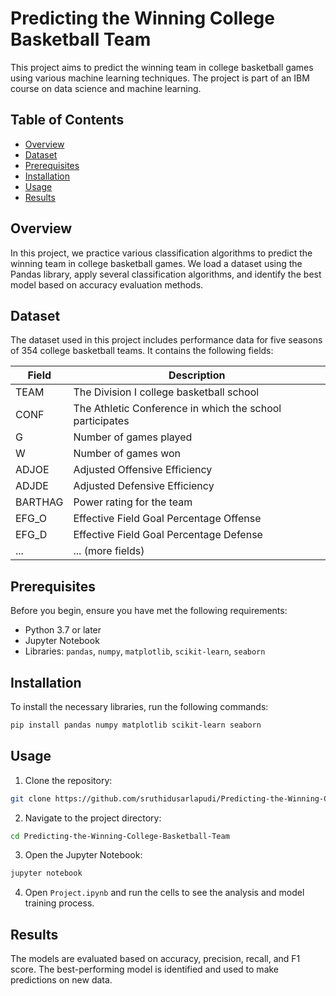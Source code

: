 # Predicting the Winning College Basketball Team

This project aims to predict the winning team in college basketball games using various machine learning techniques. The project is part of an IBM course on data science and machine learning.

## Table of Contents
- [Overview](#overview)
- [Dataset](#dataset)
- [Prerequisites](#prerequisites)
- [Installation](#installation)
- [Usage](#usage)
- [Results](#results)


## Overview
In this project, we practice various classification algorithms to predict the winning team in college basketball games. We load a dataset using the Pandas library, apply several classification algorithms, and identify the best model based on accuracy evaluation methods.

## Dataset
The dataset used in this project includes performance data for five seasons of 354 college basketball teams. It contains the following fields:

| Field  | Description |
|--------|-------------|
| TEAM   | The Division I college basketball school |
| CONF   | The Athletic Conference in which the school participates |
| G      | Number of games played |
| W      | Number of games won |
| ADJOE  | Adjusted Offensive Efficiency |
| ADJDE  | Adjusted Defensive Efficiency |
| BARTHAG| Power rating for the team |
| EFG_O  | Effective Field Goal Percentage Offense |
| EFG_D  | Effective Field Goal Percentage Defense |
| ...    | ... (more fields) |

## Prerequisites
Before you begin, ensure you have met the following requirements:
- Python 3.7 or later
- Jupyter Notebook
- Libraries: `pandas`, `numpy`, `matplotlib`, `scikit-learn`, `seaborn`

## Installation
To install the necessary libraries, run the following commands:
```bash
pip install pandas numpy matplotlib scikit-learn seaborn
```

## Usage
1. Clone the repository:
```bash
git clone https://github.com/sruthidusarlapudi/Predicting-the-Winning-College-Basketball-Team.git
```
2. Navigate to the project directory:
```bash
cd Predicting-the-Winning-College-Basketball-Team
```
3. Open the Jupyter Notebook:
```bash
jupyter notebook
```
4. Open `Project.ipynb` and run the cells to see the analysis and model training process.

## Results
The models are evaluated based on accuracy, precision, recall, and F1 score. The best-performing model is identified and used to make predictions on new data.




